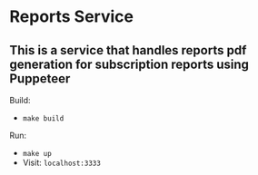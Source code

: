 # Reports Service

## This is a service that handles reports pdf generation for subscription reports using Puppeteer

Build:
- `make build`

Run:
- `make up`
- Visit: `localhost:3333`